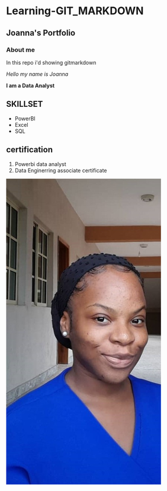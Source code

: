 # Learning-GIT_MARKDOWN
## Joanna's Portfolio
### About me

In this repo i'd showing gitmarkdown

*Hello my name is Joanna*

**I am a Data Analyst**

## SKILLSET
 - PowerBI
 -  Excel
 -  SQL

   ## certification

  1. Powerbi data analyst
  2. Data Enginerring associate certificate


![VIEW here](https://github.com/bellaTHEanalyst/Learning-GIT_MARKDOWN/blob/main/headshot.jpeg)


